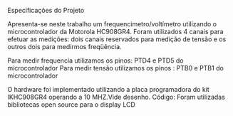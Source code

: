 Especificações do Projeto

 Apresenta-se neste trabalho um frequencimetro/voltímetro utilizando o microcontrolador da Motorola HC908GR4. Foram utilizados 4 canais para efetuar as medições: dois canais reservados para medição de tensão e os outros dois para medirmos freqüência.
 
Para medir frequencia utilizamos os pinos: 
    PTD4 e PTD5 do microcontrolador
 Para medir tensão utilizamos os pinos : 
    PTB0 e PTB1 do microcontrolador
	
O hardware foi implementado utilizando a placa programadora do kit IKHC908GR4  operando a 10 MHZ.Vide desenho.
Código: Foram utilizadas bibliotecas open source para o display LCD

